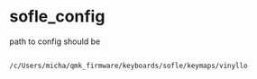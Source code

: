 # sofle_config
path to config should be

```

/c/Users/micha/qmk_firmware/keyboards/sofle/keymaps/vinyllo

```
